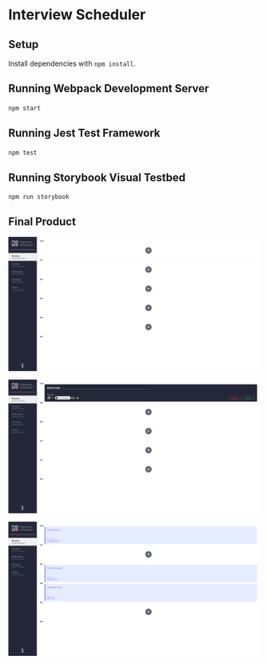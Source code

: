 # Interview Scheduler

## Setup

Install dependencies with `npm install`.

## Running Webpack Development Server

```sh
npm start
```

## Running Jest Test Framework

```sh
npm test
```

## Running Storybook Visual Testbed

```sh
npm run storybook
```

## Final Product

!["Interview Scheduler Empty."](https://github.com/burhansyd/scheduler/blob/master/public/images/Screen%20Shot%202021-09-13%20at%203.00.52%20AM.png?raw=true)

!["Adding an Interview."](https://github.com/burhansyd/scheduler/blob/master/public/images/Screen%20Shot%202021-09-13%20at%203.01.14%20AM.png?raw=true)

!["Interviews populated."](https://github.com/burhansyd/scheduler/blob/master/public/images/Screen%20Shot%202021-09-13%20at%203.02.09%20AM.png?raw=true)
